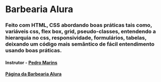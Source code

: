 # Barbearia Alura

### Feito com HTML, CSS abordando boas práticas tais como, variáveis css, flex box, grid, pseudo-classes, entendendo a hierarquia no css, responsividade, formulários, tabelas, deixando um código mais semântico de fácil entendimento usando boas práticas.

#### Instrutor - <a href="https://www.linkedin.com/in/pedromarins/">Pedro Marins</a>

#### <a href="">Página da Barbearia Alura</a>
